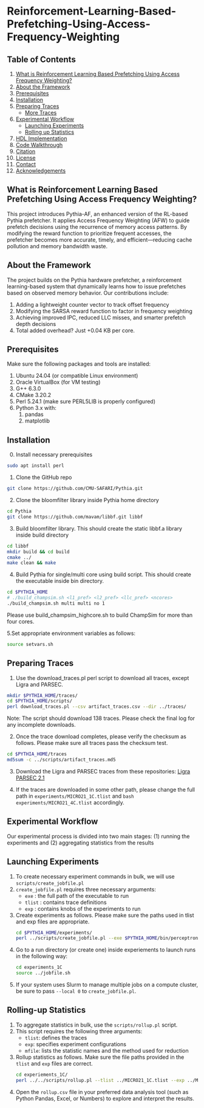 # Reinforcement-Learning-Based-Prefetching-Using-Access-Frequency-Weighting
## Table of Contents
1. [What is Reinforcement Learning Based Prefetching Using Access Frequency Weighting?](#what-is-reinforcement-learning-based-prefetching-using-access-frequency-weighting)
2. [About the Framework](#about-the-framework)
3. [Prerequisites](#prerequisites)
4. [Installation](#installation)
5. [Preparing Traces](#preparing-traces)
   - [More Traces](#more-traces)
6. [Experimental Workflow](#experimental-workflow)
   - [Launching Experiments](#launching-experiments)
   - [Rolling up Statistics](#rolling-up-statistics)
7. [HDL Implementation](#hdl-implementation)
8. [Code Walkthrough](#code-walkthrough)
9. [Citation](#citation)
10. [License](#license)
11. [Contact](#contact)
12. [Acknowledgements](#acknowledgements)

## What is Reinforcement Learning Based Prefetching Using Access Frequency Weighting?
This project introduces Pythia-AF, an enhanced version of the RL-based Pythia prefetcher. It applies Access Frequency Weighting (AFW) to guide prefetch decisions using the recurrence of memory access patterns. By modifying the reward function to prioritize frequent accesses, the prefetcher becomes more accurate, timely, and efficient—reducing cache pollution and memory bandwidth waste.


## About the Framework
The project builds on the Pythia hardware prefetcher, a reinforcement learning-based system that dynamically learns how to issue prefetches based on observed memory behavior. Our contributions include:
1) Adding a lightweight counter vector to track offset frequency
2) Modifying the SARSA reward function to factor in frequency weighting
3) Achieving improved IPC, reduced LLC misses, and smarter prefetch depth decisions
4) Total added overhead? Just +0.04 KB per core.

## Prerequisites
Make sure the following packages and tools are installed:
1) Ubuntu 24.04 (or compatible Linux environment)
2) Oracle VirtualBox (for VM testing)
3) G++ 6.3.0
4) CMake 3.20.2
5) Perl 5.24.1 (make sure PERL5LIB is properly configured)
6) Python 3.x with:
   1. pandas
   2. matplotlib

## Installation
0. Install necessary prerequisites
```bash
sudo apt install perl
```

1. Clone the GitHub repo
```bash
git clone https://github.com/CMU-SAFARI/Pythia.git
```

2. Clone the bloomfilter library inside Pythia home directory
```bash
cd Pythia
git clone https://github.com/mavam/libbf.git libbf
```

3. Build bloomfilter library. This should create the static libbf.a library inside build directory
```bash
cd libbf
mkdir build && cd build
cmake ../
make clean && make
```

4. Build Pythia for single/multi core using build script. This should create the executable inside bin directory.
```bash
cd $PYTHIA_HOME
# ./build_champsim.sh <l1_pref> <l2_pref> <llc_pref> <ncores>
./build_champsim.sh multi multi no 1
```

Please use build_champsim_highcore.sh to build ChampSim for more than four cores.

5.Set appropriate environment variables as follows:
```bash
source setvars.sh
```
## Preparing Traces
1. Use the download_traces.pl perl script to download all traces, except Ligra and PARSEC.
```bash
mkdir $PYTHIA_HOME/traces/
cd $PYTHIA_HOME/scripts/
perl download_traces.pl --csv artifact_traces.csv --dir ../traces/
```
Note: The script should download 138 traces. Please check the final log for any incomplete downloads.

2. Once the trace download completes, please verify the checksum as follows. Please make sure all traces pass the checksum test.
```bash
cd $PYTHIA_HOME/traces
md5sum -c ../scripts/artifact_traces.md5
```
3. Download the Ligra and PARSEC traces from these repositories:
[Ligra](https://doi.org/10.5281/zenodo.14267977)
[PARSEC 2.1](https://doi.org/10.5281/zenodo.14268118)

4. If the traces are downloaded in some other path, please change the full path in `experiments/MICRO21_1C.tlist` and `bash experiments/MICRO21_4C.tlist` accordingly.

## Experimental Workflow
Our experimental process is divided into two main stages: (1) running the experiments and (2) aggregating statistics from the results
## Launching Experiments
1. To create necessary experiment commands in bulk, we will use `scripts/create_jobfile.pl`
2. `create_jobfile.pl` requires three necessary arguments:
   - `exe` : the full path of the executable to run  
   - `tlist` : contains trace definitions  
   - `exp` : contains knobs of the experiments to run
3. Create experiments as follows. Please make sure the paths used in tlist and exp files are appropriate.
   ``` bash
   cd $PYTHIA_HOME/experiments/
   perl ../scripts/create_jobfile.pl --exe $PYTHIA_HOME/bin/perceptron-multi-multi-no-ship-1core --tlist MICRO21_1C.tlist --exp MICRO21_1C.exp --local 1 > jobfile.sh
   ```
4. Go to a run directory (or create one) inside experiements to launch runs in the following way:
   ``` bash
   cd experiments_1C
   source ../jobfile.sh
   ```
5. If your system uses Slurm to manage multiple jobs on a compute cluster, be sure to pass `--local 0` to `create_jobfile.pl`.

## Rolling-up Statistics
1. To aggregate statistics in bulk, use the `scripts/rollup.pl` script.
2. This script requires the following three arguments:
   - `tlist`: defines the traces
   - `exp`: specifies experiment configurations
   - `mfile`: lists the statistic names and the method used for reduction
3. Rollup statistics as follows. Make sure the file paths provided in the `tlist` and `exp` files are correct.
   ``` bash
   cd experiements_1C/
   perl ../../scripts/rollup.pl --tlist ../MICRO21_1C.tlist --exp ../MICRO21_1C.exp --mfile ../rollup_1C_base_config.mfile > rollup.csv
   ```
4. Open the `rollup.csv` file in your preferred data analysis tool (such as Python Pandas, Excel, or Numbers) to explore and interpret the results.

